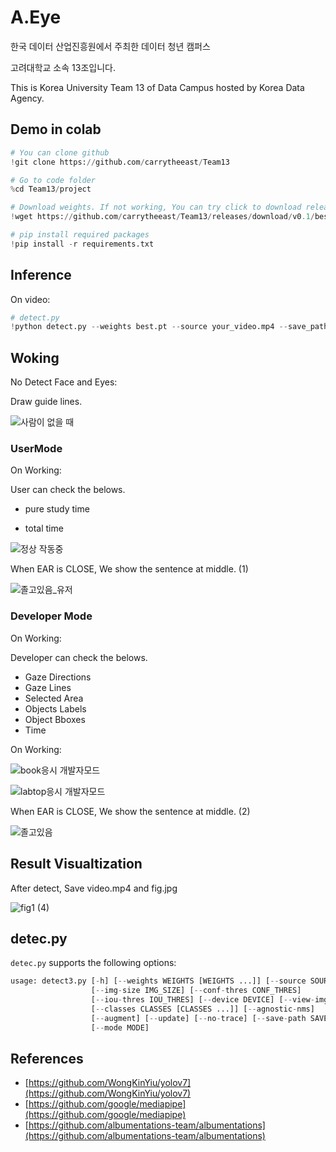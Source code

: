 # A.Eye
한국 데이터 산업진흥원에서 주최한 데이터 청년 캠퍼스

고려대학교 소속 13조입니다.

This is Korea University Team 13 of Data Campus hosted by Korea Data Agency.

## Demo in colab

```python
# You can clone github
!git clone https://github.com/carrytheeast/Team13

# Go to code folder
%cd Team13/project

# Download weights. If not working, You can try click to download release on this web. 
!wget https://github.com/carrytheeast/Team13/releases/download/v0.1/best.pt

# pip install required packages
!pip install -r requirements.txt
```

## Inference

On video:

```python
# detect.py
!python detect.py --weights best.pt --source your_video.mp4 --save_path your/path/name.mp4 --mode 0
```

## Woking

No Detect Face and Eyes:

Draw guide lines.

![사람이 없을 때](https://user-images.githubusercontent.com/98952505/186854480-c0510379-d948-4d12-9ff8-0ba8733d920b.png)


### UserMode

On Working:

User can check the belows.

- pure study time

- total time

![정상 작동중](https://user-images.githubusercontent.com/98952505/186854500-1ae1a163-fc6e-422e-86dc-ae9670082b6e.png)


When EAR is CLOSE, We show  the sentence at middle. (1)

![졸고있음_유저](https://user-images.githubusercontent.com/98952505/186854533-800e0d9e-efaf-46bd-aee6-f4ddae8aaf65.png)


### Developer Mode

On Working:

Developer can check the belows.

- Gaze Directions
- Gaze Lines
- Selected Area
- Objects Labels
- Object Bboxes
- Time

On Working:

![book응시 개발자모드](https://user-images.githubusercontent.com/98952505/186854565-6e91dbe6-c487-4eb9-bcb6-1fd3d8e3cd88.png)


![labtop응시 개발자모드](https://user-images.githubusercontent.com/98952505/186854582-4d2eb123-1bb4-4efc-97c3-ae5d93763621.png)


When EAR is CLOSE, We show the sentence at middle. (2)

![졸고있음](https://user-images.githubusercontent.com/98952505/186854614-11744ae4-cac0-40b6-8928-69e56623c841.png)


## Result Visualtization

After detect, Save video.mp4 and fig.jpg

![fig1 (4)](https://user-images.githubusercontent.com/98952505/186854344-e695787e-595f-4ecf-b2a5-726a5fc62e18.png)

## detec.py

`detec.py` supports the following options:

```python
usage: detect3.py [-h] [--weights WEIGHTS [WEIGHTS ...]] [--source SOURCE]
                  [--img-size IMG_SIZE] [--conf-thres CONF_THRES]
                  [--iou-thres IOU_THRES] [--device DEVICE] [--view-img]
                  [--classes CLASSES [CLASSES ...]] [--agnostic-nms]
                  [--augment] [--update] [--no-trace] [--save-path SAVE_PATH]
                  [--mode MODE]
```

## References

- [https://github.com/WongKinYiu/yolov7](https://github.com/WongKinYiu/yolov7)
- [https://github.com/google/mediapipe](https://github.com/google/mediapipe)
- [https://github.com/albumentations-team/albumentations](https://github.com/albumentations-team/albumentations)

